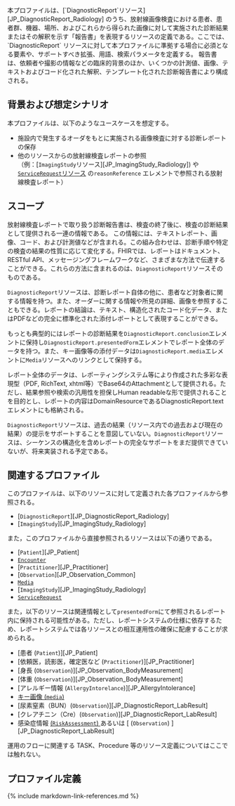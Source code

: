 <br/>
本プロファイルは、[`DiagnosticReport`リソース][JP_DiagnosticReport_Radiology] のうち、放射線画像検査における患者、患者群、機器、場所、およびこれらから得られた画像に対して実施された診断結果またはその解釈を示す「報告書」を表現するリソースの定義である。ここでは、`DiagnosticReport` リソースに対して本プロファイルに準拠する場合に必須となる要素や、サポートすべき拡張、用語、検索パラメータを定義する。
報告書は、依頼者や撮影の情報などの臨床的背景のほか、いくつかの計測値、画像、テキストおよびコード化された解釈、テンプレート化された診断報告書により構成される。

## 背景および想定シナリオ

本プロファイルは、以下のようなユースケースを想定する。

- 施設内で発生するオーダをもとに実施される画像検査に対する診断レポートの保存
- 他のリソースからの放射線検査レポートの参照<br/>
（例：[`ImagingStudy`リソース][JP_ImagingStudy_Radiology]) や[`ServiceRequest`リソース](http://www.hl7.org/fhir/servicerequest.html) の`reasonReference` エレメントで参照される放射線検査レポート）

## スコープ

放射線検査レポートで取り扱う診断報告書は、検査の終了後に、検査の診断結果として提供される一連の情報である。
この情報には、テキストレポート、画像、コード、および計測値などが含まれる。この組み合わせは、診断手順や特定の検査の結果の性質に応じて変化する。FHIRでは、レポートはドキュメント、RESTful API、メッセージングフレームワークなど、さまざまな方法で伝達することができる。これらの方法に含まれるのは、`DiagnosticReport`リソースそのものである。

`DiagnosticReport`リソースは、診断レポート自体の他に、患者など対象者に関する情報を持つ。また、オーダーに関する情報や所見の詳細、画像を参照することもできる。レポートの結論は、テキスト、構造化されたコード化データ、またはPDFなどの完全に標準化された添付レポートとして表現することができる。

もっとも典型的にはレポートの診断結果を`DiagnosticReport.conclusion`エレメントに保持し`DiagnosticReport.presentedForm`エレメントでレポート全体のデータを持つ。また、キー画像等の添付データは`DiagnosticReport.media`エレメントに`Media`リソースへのリンクとして保持する。

レポート全体のデータは、レポーティングシステム等により作成された多彩な表現型（PDF, RichText, xhtml等）でBase64のAttachmentとして提供される。ただし、結果参照や検索の汎用性を担保しHuman readableな形で提供されることを目的とし、レポートの内容はDomainResourceであるDiagnosticReport.textエレメントにも格納される。

`DiagnosticReport`リソースは、過去の結果（リソース内での過去および現在の結果）の提示をサポートすることを意図していない。`DiagnosticReport`リソースは、シーケンスの構造化を含めレポートの完全なサポートをまだ提供できていないが、将来実装される予定である。

## 関連するプロファイル

このプロファイルは、以下のリソースに対して定義された各プロファイルから参照される。

- [`DiagnosticReport`][JP_DiagnosticReport_Radiology]
- [`ImagingStudy`][JP_ImagingStudy_Radiology]

また，このプロファイルから直接参照されるリソースは以下の通りである。

- [`Patient`][JP_Patient]
- [`Encounter`](http://www.hl7.org/fhir/encounter.html)
- [`Practitioner`][JP_Practitioner]
- [`Observation`][JP_Observation_Common]
- [`Media`](http://www.hl7.org/fhir/media.html)
- [`ImagingStudy`][JP_ImagingStudy_Radiology]
- [`ServiceRequest`](http://hl7.org/fhir/servicerequest.html)


また，以下のリソースは関連情報として`presentedForm`にて参照されるレポート内に保持される可能性がある。ただし、レポートシステムの仕様に依存するため、レポートシステムでは各リソースとの相互運用性の確保に配慮することが求められる。

- [患者 (`Patient`)][JP_Patient]
- [依頼医，読影医，確定医など (`Practitioner`)][JP_Practitioner]
- [身長 (`Observation`)][JP_Observation_BodyMeasurement]
- [体重 (`Observation`)][JP_Observation_BodyMeasurement]
- [アレルギー情報 (`AllergyIntorelance`)][JP_AllergyIntolerance]
- [キー画像 (`media`)](http://www.hl7.org/fhir/media.html)
- [尿素窒素（BUN）(`Observation`)][JP_DiagnosticReport_LabResult]
- [クレアチニン（Cre）(`Observation`)][JP_DiagnosticReport_LabResult]
- 感染症情報 [ (`RiskAssessment`) ](http://hl7.org/fhir/riskassessment.html) あるいは [ (`Observation`) ][JP_DiagnosticReport_LabResult]

運用のフローに関連する TASK、Procedure 等のリソース定義についてはここでは触れない。

## プロファイル定義


{% include markdown-link-references.md %}